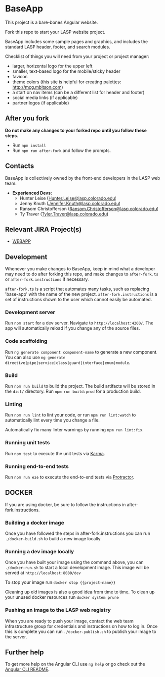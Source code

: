 # BaseApp

This project is a bare-bones Angular website.

Fork this repo to start your LASP website project.

BaseApp includes some sample pages and graphics, and includes the standard LASP header, footer, and search modules.

Checklist of things you will need from your project or project manager:
- larger, horizontal logo for the upper left
- smaller, text-based logo for the mobile/sticky header
- favicon
- theme colors (this site is helpful for creating palettes: http://mcg.mbitson.com)
- a start on nav items (can be a different list for header and footer)
- social media links (if applicable)
- partner logos (if applicable)

## After you fork

**Do not make any changes to your forked repo until you follow these steps.**

* Run `npm install`
* Run `npm run after-fork` and follow the prompts.

## Contacts

BaseApp is collectively owned by the front-end developers in the LASP web team.

* **Experienced Devs:**
    * Hunter Leise (<Hunter.Leise@lasp.colorado.edu>)
    * Jenny Knuth (<Jennifer.Knuth@lasp.colorado.edu>)
    * Ransom Christofferson (<Ransom.Christofferson@lasp.colorado.edu>)
    * Ty Traver (<Tyler.Traver@lasp.colorado.edu>)


## Relevant JIRA Project(s)

* [WEBAPP](http://mods-jira.lasp.colorado.edu:8080/projects/WEBAPP/)


## Development

Whenever you make changes to BaseApp, keep in mind what a developer may need to do after forking this repo, and make changes to `after-fork.ts` or `after-fork.instructions` if necessary.

`after-fork.ts` is a script that automates many tasks, such as replacing 'base-app' with the name of the new project. `after-fork.instructions` is a set of instructions shown to the user which cannot easily be automated.

### Development server

Run `npm start` for a dev server. Navigate to `http://localhost:4200/`. The app will automatically reload if you change any of the source files.

### Code scaffolding

Run `ng generate component component-name` to generate a new component. You can also use `ng generate directive|pipe|service|class|guard|interface|enum|module`.

### Build

Run `npm run build` to build the project. The build artifacts will be stored in the `dist/` directory. Run `npm run build:prod`  for a production build.

### Linting

Run `npm run lint` to lint your code, or run `npm run lint:watch` to automatically lint every time you change a file.

Automatically fix many linter warnings by running `npm run lint:fix`.

### Running unit tests

Run `npm test` to execute the unit tests via [Karma](https://karma-runner.github.io).

### Running end-to-end tests

Run `npm run e2e` to execute the end-to-end tests via [Protractor](http://www.protractortest.org/).

## DOCKER

If you are using docker, be sure to follow the instructions in after-fork.instructions.

### Building a docker image

Once you have followed the steps in after-fork.instructions you can run `./docker-build.sh` to build a new image locally

### Running a dev image locally

Once you have built your image using the command above, you can `./docker-run.sh` to start a local development image. This image will be served at `http://localhost:8080/dev`

To stop your image run `docker stop {{project-name}}`

Cleaning up old images is also a good idea from time to time. To clean up your unused docker resources run `docker system prune`

### Pushing an image to the LASP web registry

When you are ready to push your image, contact the web team infrastructure group for credentials and instructions on how to log in. Once this is complete you can run `./docker-publish.sh` to publish your image to the server.

## Further help

To get more help on the Angular CLI use `ng help` or go check out the [Angular CLI README](https://github.com/angular/angular-cli/blob/master/README.md).
